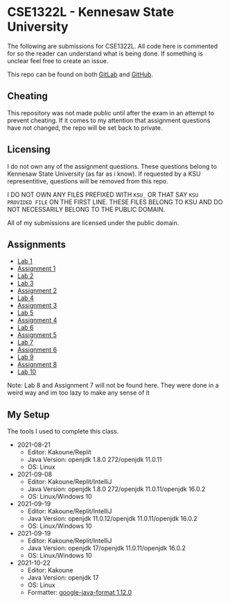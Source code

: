 # CSE1322L - Kennesaw State University
The following are submissions for CSE1322L. All code here is commented for so
the reader can understand what is being done. If something is unclear feel free
to create an issue.

This repo can be found on both [GitLab](https://gitlab.com/yemou/cse1322l) and
[GitHub](https://github.com/yemouu/cse1322l).

## Cheating
This repository was not made public until after the exam in an attempt to
prevent cheating. If it comes to my attention that assignment questions have not
changed, the repo will be set back to private.

## Licensing
I do not own any of the assignment questions. These questions belong to Kennesaw
State University (as far as i know). If requested by a KSU representitive,
questions will be removed from this repo.

I DO NOT OWN ANY FILES PREFIXED WITH `KSU_` OR THAT SAY `KSU PROVIDED FILE` ON THE
FIRST LINE. THESE FILES BELONG TO KSU AND DO NOT NECESSARILY BELONG TO THE PUBLIC
DOMAIN.

All of my submissions are licensed under the public domain.

## Assignments
  - [Lab 1](lab1)
  - [Assignment 1](assignment1)
  - [Lab 2](lab2)
  - [Lab 3](lab3)
  - [Assignment 2](assignment2)
  - [Lab 4](lab4)
  - [Assignment 3](assignment3)
  - [Lab 5](lab5)
  - [Assignment 4](assignment4)
  - [Lab 6](lab6)
  - [Assignment 5](assignment5)
  - [Lab 7](lab7)
  - [Assignment 6](assignment6)
  - [Lab 9](lab9)
  - [Assignment 8](assignment8)
  - [Lab 10](lab10)

Note: Lab 8 and Assignment 7 will not be found here. They were done in a weird way and im too lazy to make any sense of it

## My Setup
The tools I used to complete this class.
  - 2021-08-21
    - Editor: Kakoune/Replit
    - Java Version: openjdk 1.8.0 272/openjdk 11.0.11
    - OS: Linux
  - 2021-09-08
    - Editor: Kakoune/Replit/IntelliJ
    - Java Version: openjdk 1.8.0 272/openjdk 11.0.11/openjdk 16.0.2
    - OS: Linux/Windows 10
  - 2021-09-19
    - Editor: Kakoune/Replit/IntelliJ
    - Java Version: openjdk 11.0.12/openjdk 11.0.11/openjdk 16.0.2
    - OS: Linux/Windows 10
  - 2021-09-19
    - Editor: Kakoune/Replit/IntelliJ
    - Java Version: openjdk 17/openjdk 11.0.11/openjdk 16.0.2
    - OS: Linux/Windows 10
  - 2021-10-22
    - Editor: Kakoune
    - Java Version: openjdk 17
    - OS: Linux
    - Formatter: [google-java-format 1.12.0](https://github.com/google/google-java-format)

